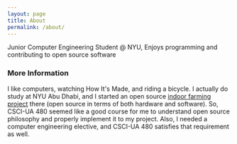 ```yaml
---
layout: page
title: About
permalink: /about/
---
```


Junior Computer Engineering Student @ NYU, Enjoys programming and contributing to open source software

### More Information

I like computers, watching How It's Made, and riding a bicycle. I actually do study at NYU Abu Dhabi, and I started an open source [indoor farming project](http://reimagine.farm/) there (open source in terms of both hardware and software). So, CSCI-UA 480 seemed like a good course for me to understand open source philosophy and properly implement it to my project. Also, I needed a computer engineering elective, and CSCI-UA 480 satisfies that requirement as well.

